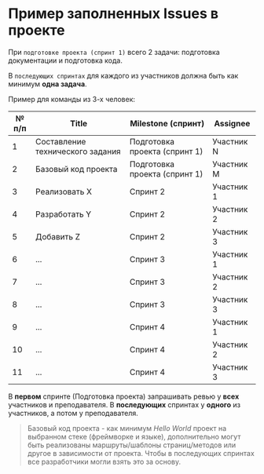 # Пример заполненных Issues в проекте

При `подготовке проекта (спринт 1)` всего 2 задачи: подготовка документации и подготовка кода.

В `последующих спринтах` для каждого из участников должна быть как минимум **одна задача**.

Пример для команды из 3-х человек:

| № п/п | Title | Milestone (спринт) | Assignee |
| -- |  ---- | ------ | ------ |
| 1  | Составление технического задания | Подготовка проекта (спринт 1) | Участник N |
| 2  | Базовый код проекта | Подготовка проекта (спринт 1) | Участник M |
| 3  | Реализовать X | Спринт 2 | Участник 1 |
| 4  | Разработать Y | Спринт 2 | Участник 2 |
| 5  | Добавить Z | Спринт 2 | Участник 3 |
| 6  | ... | Спринт 3 | Участник 1 |
| 7  | ... | Спринт 3 | Участник 2 |
| 8  | ... | Спринт 3 | Участник 3 |
| 9  | ... | Спринт 4 | Участник 1 |
| 10 | ... | Спринт 4 | Участник 2 |
| 11 | ... | Спринт 4 | Участник 3 |

В **первом** спринте (Подготовка проекта) запрашивать ревью у **всех** участников и преподавателя. В **последующих** спринтах у **одного** из участников, а потом у преподавателя.

> Базовый код проекта - как минимум *Hello World* проект на выбранном стеке (фреймворке и языке), дополнительно могут быть реализованы маршруты/шаблоны страниц/методов или другое в зависимости от проекта. Чтобы в последующих спринтах все разработчики могли взять это за основу.
